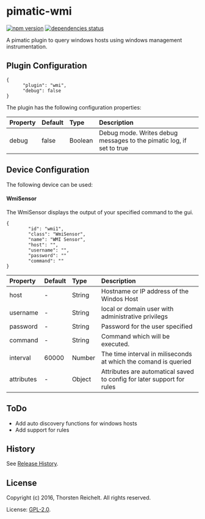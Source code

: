 # pimatic-wmi

[![npm version](https://badge.fury.io/js/pimatic-wmi.svg)](http://badge.fury.io/js/pimatic-wmi)
[![dependencies status](https://david-dm.org/thost96/pimatic-wmi/status.svg)](https://david-dm.org/thost96/pimatic-wmi)

A pimatic plugin to query windows hosts using windows management instrumentation.

## Plugin Configuration
	{
          "plugin": "wmi",
          "debug": false
    }
The plugin has the following configuration properties:

| Property          | Default  | Type    | Description                                 |
|:------------------|:---------|:--------|:--------------------------------------------|
| debug             | false    | Boolean | Debug mode. Writes debug messages to the pimatic log, if set to true |


## Device Configuration
The following device can be used:

#### WmiSensor
The WmiSensor displays the output of your specified command to the gui. 

	{
			"id": "wmi1",
			"class": "WmiSensor",
			"name": "WMI Sensor",
			"host": "",			
			"username": "",
			"password": ""
			"command": ""
	}

| Property          | Default  | Type    | Description                                 |
|:------------------|:---------|:--------|:--------------------------------------------|
| host              | -        | String  | Hostname or IP address of the Windos Host|
| username 			| - 	   | String  | local or domain user with administrative privilegs|
| password 			| - 	   | String  | Password for the user specified |
| command 			| - 	   | String  | Command which will be executed.  |
| interval 			| 60000    | Number  | The time interval in miliseconds at which the comand is queried |
| attributes		| -		   | Object  | Attributes are automatical saved to config for later support for rules | 

## ToDo

* Add auto discovery functions for windows hosts
* Add support for rules

## History

See [Release History](https://github.com/thost96/pimatic-wmi/blob/master/History.md).

## License 

Copyright (c) 2016, Thorsten Reichelt. All rights reserved.

License: [GPL-2.0](https://github.com/thost96/pimatic-wmi/blob/master/LICENSE).